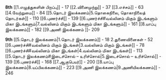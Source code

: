 **8th**
[[1.எழுத்துகளின் பிறப்பு]] - 17
[[2.வினைமுற்று]] - 37
[[3.எச்சம்]] - 63
[[4.வேற்றுமை]] - 84
[[5.தொடர் இலக்கணம்|5.தொகைநிலை, தொகாநிலைத் தொடர்கள்]] - 110
[[6.புணர்ச்சி]] - 139
[[6.புணர்ச்சி#வல்லினம் மிகும் இடங்களும் மிகா இடங்களும்|7.வல்லினம் மிகும் இடங்களும் மிகா இடங்களும்]] - 161
[[8.யாப்பு இலக்கணம்]] - 182
[[9.அணி இலக்கணம் ]]- 209

**9th**
[[5.தொடர் இலக்கணம்|1.தொடர் இலக்கணம்]] - 18
2.துணைவினைகள் - 52
[[6.புணர்ச்சி#வல்லினம் மிகும் இடங்கள்|3.வல்லினம் மிகும் இடங்கள்]] - 78
[[6.புணர்ச்சி#வல்லினம் மிகா இடங்கள்|4.வல்லினம் மிகா இடங்கள்]] - 113
[[5.தொடர் இலக்கணம்#இடைச்சொல் – உரிச்சொல்|5.இடைச்சொல் – உரிச்சொல்]] - 139
[[6.புணர்ச்சி]] - 168
[[7.ஆகுபெயர்]] - 200
[[8.யாப்பு இலக்கணம்|8.யப்பிலக்கணம்]] - 223
[[9.அணி இலக்கணம்|9.அணியிலக்கணம்]] - 246